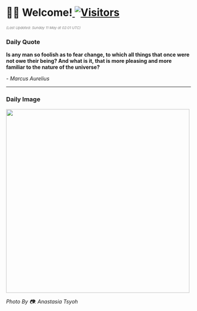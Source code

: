 <h1>👋🏽 Welcome!<a href="https://github.com/OmitNomis/"> <img src="https://visitor-badge.laobi.icu/badge?page_id=OmitNomis" alt="Visitors"></a></h1>

<i><p style="font-size: 0.6rem; color:gray">(Last Updated: Sunday 11 May at 02:01 UTC)</p></i>

<h3> Daily Quote </h3>
<b><p>Is any man so foolish as to fear change, to which all things that once were not owe their being? And what is it, that is more pleasing and more familiar to the nature of the universe?</p></b>
<i><caption style="font-size: 0.8rem; color:gray;">- Marcus Aurelius</caption></i>


<hr>

<h3>Daily Image</h3>
<a href="https://images.pexels.com/photos/31998887/pexels-photo-31998887.jpeg" target="_blank"><img style="height:500px;" src="https://images.pexels.com/photos/31998887/pexels-photo-31998887.jpeg"/></a>

<i><caption style="font-size: 0.8rem; color:gray;"> Photo By 📷: Anastasia Tsyoh</caption></i>
